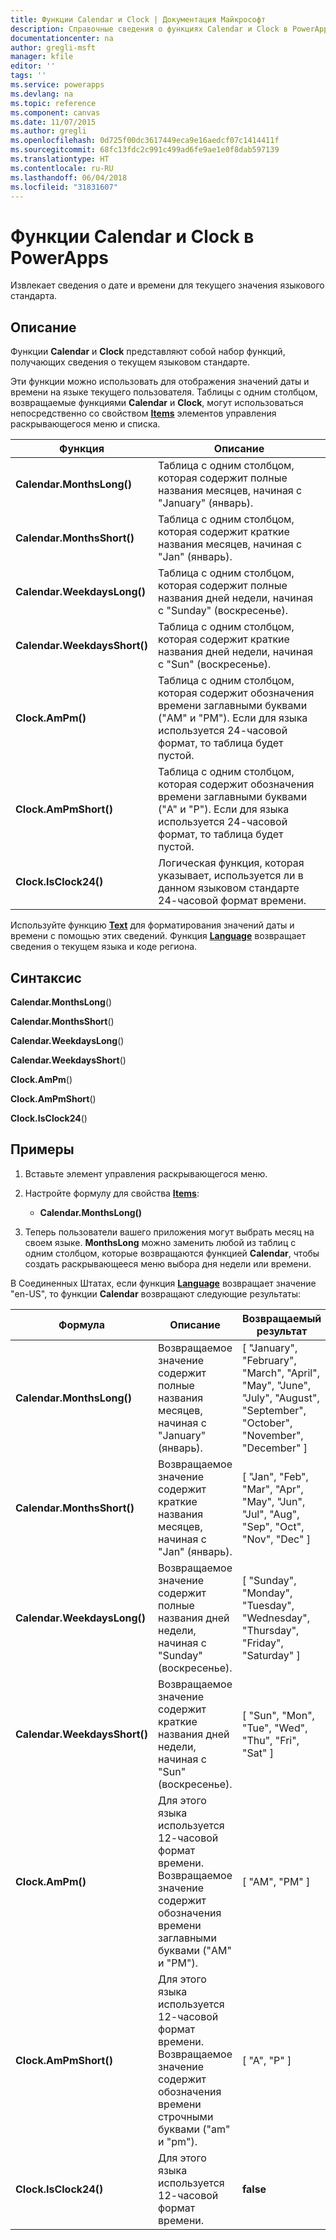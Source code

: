 ```yaml
---
title: Функции Calendar и Clock | Документация Майкрософт
description: Справочные сведения о функциях Calendar и Clock в PowerApps, включая описание синтаксиса и примеры.
documentationcenter: na
author: gregli-msft
manager: kfile
editor: ''
tags: ''
ms.service: powerapps
ms.devlang: na
ms.topic: reference
ms.component: canvas
ms.date: 11/07/2015
ms.author: gregli
ms.openlocfilehash: 0d725f00dc3617449eca9e16aedcf07c1414411f
ms.sourcegitcommit: 68fc13fdc2c991c499ad6fe9ae1e0f8dab597139
ms.translationtype: HT
ms.contentlocale: ru-RU
ms.lasthandoff: 06/04/2018
ms.locfileid: "31831607"
---
```

# <a name="calendar-and-clock-functions-in-powerapps"></a>Функции Calendar и Clock в PowerApps
Извлекает сведения о дате и времени для текущего значения языкового стандарта.

## <a name="description"></a>Описание
Функции **Calendar** и **Clock** представляют собой набор функций, получающих сведения о текущем языковом стандарте.

Эти функции можно использовать для отображения значений даты и времени на языке текущего пользователя.  Таблицы с одним столбцом, возвращаемые функциями **Calendar** и **Clock**, могут использоваться непосредственно со свойством **[Items](../controls/properties-core.md)** элементов управления раскрывающегося меню и списка.

| Функция | Описание |
| --- | --- |
| **Calendar.MonthsLong()** |Таблица с одним столбцом, которая содержит полные названия месяцев, начиная с "January" (январь). |
| **Calendar.MonthsShort()** |Таблица с одним столбцом, которая содержит краткие названия месяцев, начиная с "Jan" (январь). |
| **Calendar.WeekdaysLong()** |Таблица с одним столбцом, которая содержит полные названия дней недели, начиная с "Sunday" (воскресенье). |
| **Calendar.WeekdaysShort()** |Таблица с одним столбцом, которая содержит краткие названия дней недели, начиная с "Sun" (воскресенье). |
| **Clock.AmPm()** |Таблица с одним столбцом, которая содержит обозначения времени заглавными буквами ("AM" и "PM").  Если для языка используется 24-часовой формат, то таблица будет пустой. |
| **Clock.AmPmShort()** |Таблица с одним столбцом, которая содержит обозначения времени заглавными буквами ("A" и "P").  Если для языка используется 24-часовой формат, то таблица будет пустой. |
| **Clock.IsClock24()** |Логическая функция, которая указывает, используется ли в данном языковом стандарте 24-часовой формат времени. |

Используйте функцию **[Text](function-text.md)** для форматирования значений даты и времени с помощью этих сведений.  Функция **[Language](function-language.md)** возвращает сведения о текущем языка и коде региона.

## <a name="syntax"></a>Синтаксис
**Calendar.MonthsLong**()

**Calendar.MonthsShort**()

**Calendar.WeekdaysLong**()

**Calendar.WeekdaysShort**()

**Clock.AmPm**()

**Clock.AmPmShort**()

**Clock.IsClock24**()

## <a name="examples"></a>Примеры
1. Вставьте элемент управления раскрывающегося меню.
2. Настройте формулу для свойства **[Items](../controls/properties-core.md)**:
   
   * **Calendar.MonthsLong()**
3. Теперь пользователи вашего приложения могут выбрать месяц на своем языке.  **MonthsLong** можно заменить любой из таблиц с одним столбцом, которые возвращаются функцией **Calendar**, чтобы создать раскрывающееся меню выбора дня недели или времени.

В Соединенных Штатах, если функция **[Language](function-language.md)** возвращает значение "en-US", то функции **Calendar** возвращают следующие результаты:

| Формула | Описание | Возвращаемый результат |
| --- | --- | --- |
| **Calendar.MonthsLong()** |Возвращаемое значение содержит полные названия месяцев, начиная с "January" (январь). |[ "January", "February", "March", "April", "May", "June", "July", "August", "September", "October", "November", "December" ] |
| **Calendar.MonthsShort()** |Возвращаемое значение содержит краткие названия месяцев, начиная с "Jan" (январь). |[ "Jan", "Feb", "Mar", "Apr", "May", "Jun", "Jul", "Aug", "Sep", "Oct", "Nov", "Dec" ] |
| **Calendar.WeekdaysLong()** |Возвращаемое значение содержит полные названия дней недели, начиная с "Sunday" (воскресенье). |[ "Sunday", "Monday", "Tuesday", "Wednesday", "Thursday", "Friday", "Saturday" ] |
| **Calendar.WeekdaysShort()** |Возвращаемое значение содержит краткие названия дней недели, начиная с "Sun" (воскресенье). |[ "Sun", "Mon", "Tue", "Wed", "Thu", "Fri", "Sat" ] |
| **Clock.AmPm()** |Для этого языка используется 12-часовой формат времени.  Возвращаемое значение содержит обозначения времени заглавными буквами ("AM" и "PM"). |[ "AM", "PM" ] |
| **Clock.AmPmShort()** |Для этого языка используется 12-часовой формат времени.  Возвращаемое значение содержит обозначения времени строчными буквами ("am" и "pm"). |[ "A", "P" ] |
| **Clock.IsClock24()** |Для этого языка используется 12-часовой формат времени. |**false** |

